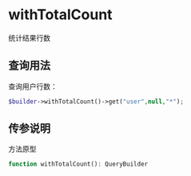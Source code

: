 # withTotalCount

统计结果行数

## 查询用法

查询用户行数：

```php
$builder->withTotalCount()->get("user",null,"*");
```
## 传参说明

方法原型
```php
function withTotalCount(): QueryBuilder
```
